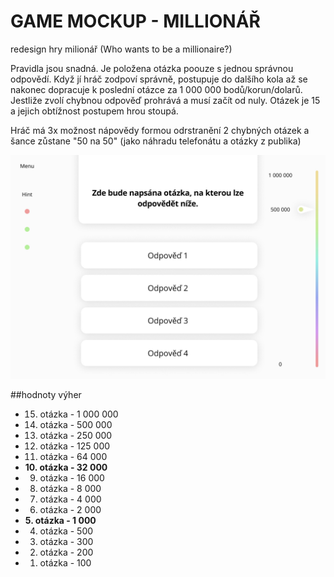 # GAME MOCKUP - MILLIONÁŘ

redesign hry milionář (Who wants to be a millionaire?)

Pravidla jsou snadná. Je položena otázka poouze s jednou správnou odpovědí. Když jí hráč zodpoví správně, postupuje do dalšího kola až se nakonec dopracuje k poslední otázce za 1 000 000 bodů/korun/dolarů. Jestliže zvolí chybnou odpověď prohrává a musí začít od nuly. Otázek je 15 a jejich obtížnost postupem hrou stoupá.

Hráč má 3x možnost nápovědy formou odrstranění 2 chybných otázek a šance zůstane "50 na 50" 
(jako náhradu telefonátu a otázky z publika)
 
 
 
![](Desktop-mockup.jpg)


##hodnoty výher

* 15. otázka - 1 000 000
* 14. otázka -   500 000
* 13. otázka -   250 000
* 12. otázka -   125 000
* 11. otázka -    64 000
* **10. otázka -    32 000**
*  9. otázka -    16 000
*  8. otázka -     8 000
*  7. otázka -     4 000
*  6. otázka -     2 000
* **5. otázka -     1 000**
*  4. otázka -       500
*  3. otázka -       300
*  2. otázka -       200
*  1. otázka -       100